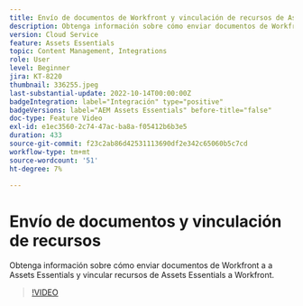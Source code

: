 ```yaml
---
title: Envío de documentos de Workfront y vinculación de recursos de Assets Essentials
description: Obtenga información sobre cómo enviar documentos de Workfront a a Assets Essentials y vincular recursos de Assets Essentials a Workfront.
version: Cloud Service
feature: Assets Essentials
topic: Content Management, Integrations
role: User
level: Beginner
jira: KT-8220
thumbnail: 336255.jpeg
last-substantial-update: 2022-10-14T00:00:00Z
badgeIntegration: label="Integración" type="positive"
badgeVersions: label="AEM Assets Essentials" before-title="false"
doc-type: Feature Video
exl-id: e1ec3560-2c74-47ac-ba8a-f05412b6b3e5
duration: 433
source-git-commit: f23c2ab86d42531113690df2e342c65060b5c7cd
workflow-type: tm+mt
source-wordcount: '51'
ht-degree: 7%

---
```


# Envío de documentos y vinculación de recursos

Obtenga información sobre cómo enviar documentos de Workfront a a Assets Essentials y vincular recursos de Assets Essentials a Workfront.

>[!VIDEO](https://video.tv.adobe.com/v/336255?quality=12&learn=on)
